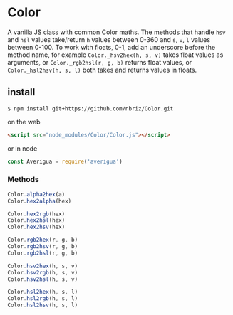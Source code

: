 # Color
A vanilla JS class with common Color maths. The methods that handle `hsv` and `hsl` values take/return `h` values between 0-360 and `s`, `v`, `l` values between 0-100. To work with floats, 0-1, add an underscore before the method name, for example `Color._hsv2hex(h, s, v)` takes float values as arguments, or `Color._rgb2hsl(r, g, b)` returns float values, or `Color._hsl2hsv(h, s, l)` both takes and returns values in floats.

## install

```
$ npm install git+https://github.com/nbriz/Color.git
```

on the web
```HTML
<script src="node_modules/Color/Color.js"></script>
```

or in node
```js
const Averigua = require('averigua')
```

### Methods

```js
Color.alpha2hex(a)
Color.hex2alpha(hex)

Color.hex2rgb(hex)
Color.hex2hsl(hex)
Color.hex2hsv(hex)

Color.rgb2hex(r, g, b)
Color.rgb2hsv(r, g, b)
Color.rgb2hsl(r, g, b)

Color.hsv2hex(h, s, v)
Color.hsv2rgb(h, s, v)
Color.hsv2hsl(h, s, v)

Color.hsl2hex(h, s, l)
Color.hsl2rgb(h, s, l)
Color.hsl2hsv(h, s, l)
```
